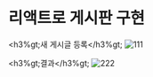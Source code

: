 # 리액트로 게시판 구현

&lt;h3%gt;새 게시글 등록&lt;/h3%gt;
![111](https://github.com/kiitos2/works_with_react/assets/92902244/b8a62e9f-2d61-4cd9-becd-ee0abb79d70e)


&lt;h3%gt;결과&lt;/h3%gt;
![222](https://github.com/kiitos2/works_with_react/assets/92902244/a259e6dc-7162-421f-852f-fb9afb2d9019)
